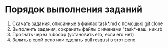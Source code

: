 Порядок выполнения заданий
======

1. Скачать задания, описанные в файлах task*.md с помощью git clone
2. Выполнить задания, сохранить файлы с именами "task*-ваш_ник.rb
3. Прогнать через rubocop (установить его, если его нет)
4. Залить в свой репо или сделать pull resqust в этот репо.
